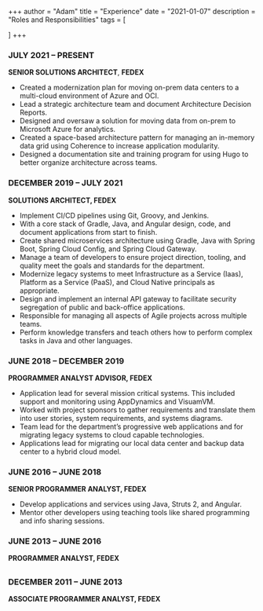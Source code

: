 +++
author = "Adam"
title = "Experience"
date = "2021-01-07"
description = "Roles and Responsibilities"
tags = [
    
]
+++

### **JULY 2021 – PRESENT**  

**SENIOR SOLUTIONS ARCHITECT**, **FEDEX**  
- Created a modernization plan for moving on-prem data centers to a multi-cloud environment of Azure and OCI.  
- Lead a strategic architecture team and document Architecture Decision Reports.  
- Designed and oversaw a solution for moving data from on-prem to Microsoft Azure for analytics.  
- Created a space-based architecture pattern for managing an in-memory data grid using Coherence to increase application modularity.  
- Designed a documentation site and training program for using Hugo to better organize architecture across teams.  

### **DECEMBER 2019 – JULY 2021**  
**SOLUTIONS ARCHITECT, FEDEX**  
- Implement CI/CD pipelines using Git, Groovy, and Jenkins.  
- With a core stack of Gradle, Java, and Angular design, code, and document applications from start to finish.  
- Create shared microservices architecture using Gradle, Java with Spring Boot, Spring Cloud Config, and Spring Cloud Gateway.   
- Manage a team of developers to ensure project direction, tooling, and quality meet the goals and standards for the department.  
- Modernize legacy systems to meet Infrastructure as a Service (Iaas), Platform as a Service (PaaS), and Cloud Native principals as appropriate.  
- Design and implement an internal API gateway to facilitate security segregation of public and back-office applications.  
- Responsible for managing all aspects of Agile projects across multiple teams.  
- Perform knowledge transfers and teach others how to perform complex tasks in Java and other languages.  
###  
### **JUNE 2018 – DECEMBER 2019**  
**PROGRAMMER ANALYST ADVISOR, FEDEX**  
- Application lead for several mission critical systems.  This included support and monitoring using AppDynamics and VisuamVM.   
- Worked with project sponsors to gather requirements and translate them into user stories, system requirements, and systems diagrams.  
- Team lead for the department’s progressive web applications and for migrating legacy systems to cloud capable technologies.  
- Applications lead for migrating our local data center and backup data center to a hybrid cloud model.  

###  
### **JUNE 2016 – JUNE 2018**  
**SENIOR PROGRAMMER ANALYST, FEDEX**  
- Develop applications and services using Java, Struts 2, and Angular.  
- Mentor other developers using teaching tools like shared programming and info sharing sessions.  

### **JUNE 2013 – JUNE 2016**  
**PROGRAMMER ANALYST, FEDEX**  
##  
### **DECEMBER 2011 – JUNE 2013**  
**ASSOCIATE PROGRAMMER ANALYST, FEDEX**   